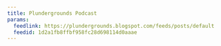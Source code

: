 ```yaml
---
title: Plundergrounds Podcast
params:
  feedlink: https://plundergrounds.blogspot.com/feeds/posts/default
  feedid: 1d2a1fb8ffbf958fc28d698114d0aaae
---
```

